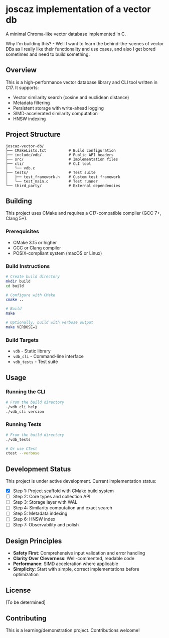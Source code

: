 # joscaz implementation of a vector db

A minimal Chroma-like vector database implemented in C.

Why I'm building this? - Well I want to learn the behind-the-scenes of vector DBs as I really like their functionality and use cases, and also I get bored sometimes and need to build something.

## Overview

This is a high-performance vector database library and CLI tool written in C17. It supports:
- Vector similarity search (cosine and euclidean distance)
- Metadata filtering
- Persistent storage with write-ahead logging
- SIMD-accelerated similarity computation
- HNSW indexing

## Project Structure

```
joscaz-vector-db/
├── CMakeLists.txt          # Build configuration
├── include/vdb/            # Public API headers
├── src/                    # Implementation files
├── cli/                    # CLI tool
│   └── vdb.c
├── tests/                  # Test suite
│   ├── test_framework.h    # Custom test framework
│   └── test_main.c         # Test runner
└── third_party/            # External dependencies
```

## Building

This project uses CMake and requires a C17-compatible compiler (GCC 7+, Clang 5+).

### Prerequisites

- CMake 3.15 or higher
- GCC or Clang compiler
- POSIX-compliant system (macOS or Linux)

### Build Instructions

```bash
# Create build directory
mkdir build
cd build

# Configure with CMake
cmake ..

# Build
make

# Optionally, build with verbose output
make VERBOSE=1
```

### Build Targets

- `vdb` - Static library
- `vdb_cli` - Command-line interface
- `vdb_tests` - Test suite

## Usage

### Running the CLI

```bash
# From the build directory
./vdb_cli help
./vdb_cli version
```

### Running Tests

```bash
# From the build directory
./vdb_tests

# Or use CTest
ctest --verbose
```

## Development Status

This project is under active development. Current implementation status:

- [x] Step 1: Project scaffold with CMake build system
- [ ] Step 2: Core types and collection API
- [ ] Step 3: Storage layer with WAL
- [ ] Step 4: Similarity computation and exact search
- [ ] Step 5: Metadata indexing
- [ ] Step 6: HNSW index
- [ ] Step 7: Observability and polish

## Design Principles

- **Safety First**: Comprehensive input validation and error handling
- **Clarity Over Cleverness**: Well-commented, readable code
- **Performance**: SIMD acceleration where applicable
- **Simplicity**: Start with simple, correct implementations before optimization

## License

[To be determined]

## Contributing

This is a learning/demonstration project. Contributions welcome!
